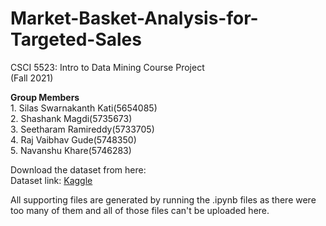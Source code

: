 # Market-Basket-Analysis-for-Targeted-Sales

CSCI 5523: Intro to Data Mining Course Project  
(Fall 2021)

**Group Members**  
    1. Silas Swarnakanth Kati(5654085)  
    2. Shashank Magdi(5735673)  
    3. Seetharam Ramireddy(5733705)  
    4. Raj Vaibhav Gude(5748350)  
    5. Navanshu Khare(5746283)    



Download the dataset from here:  
Dataset link: [Kaggle](https://www.kaggle.com/c/instacart-market-basket-analysis/data "Instacart Dataset")

All supporting files are generated by running the .ipynb files as there were too many of them and all of those files can't be uploaded here.
